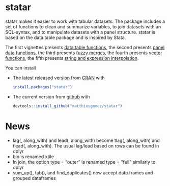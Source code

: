 statar
======

statar makes it easier to work with tabular datasets. The package includes a set of functions to clean and summarize variables, to join datasets with an SQL-syntax, and to manipulate datasets with a panel
structure. statar is based on the data.table package and is inspired by Stata.

The first vignettes presents [data.table functions](vignettes/summary.Rmd),  the second presents [panel data functions](vignettes/panel-data.Rmd), the third presents [fuzzy merges](vignettes/merge-records.Rmd),  the fourth presents [vector functions](vignettes/summary.Rmd), the fifth presents [string and expression interpolation](vignettes/macros.Rmd).

You can install 

- The latest released version from [CRAN](http://cran.r-project.org/web/packages/statar/index.html) with

	```R
	install.packages("statar")
	```
-  The current version from [github](https://github.com/matthieugomez/statar) with  

	```R
	devtools::install_github("matthieugomez/statar")
	```




# News
- lag(, along_with) and lead(, along_with) become tlag(, along_with) and tlead(, along_with). The usual lag/lead based on rows can be found in dplyr
- bin is renamed xtile
- In join, the option type = "outer" is renamed type = "full" similarly to dplyr
- sum_up(), tab(), and find_duplicates() now accept data.frames and grouped dataframes




